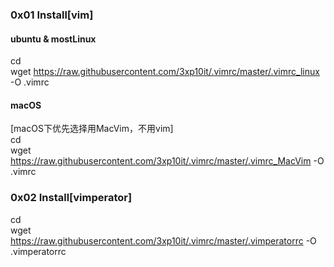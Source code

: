 ### 0x01 Install[vim]

#### ubuntu & mostLinux
cd   
wget https://raw.githubusercontent.com/3xp10it/.vimrc/master/.vimrc_linux -O .vimrc

#### macOS
[macOS下优先选择用MacVim，不用vim]  
cd    
wget https://raw.githubusercontent.com/3xp10it/.vimrc/master/.vimrc_MacVim -O .vimrc


### 0x02 Install[vimperator]
cd   
wget https://raw.githubusercontent.com/3xp10it/.vimrc/master/.vimperatorrc -O .vimperatorrc
